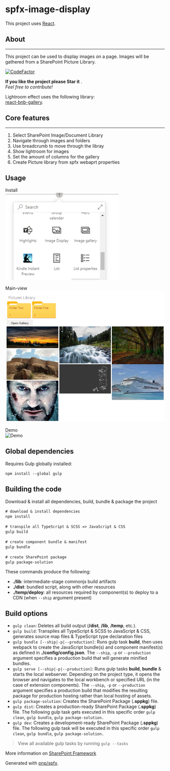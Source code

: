 # spfx-image-display

This project uses [React](https://reactjs.org).

## About 
***
This project can be used to display images on a page. 
Images will be gathered from a SharePoint Picture Library. 
  
[![CodeFactor](https://www.codefactor.io/repository/github/creativeacer/spfx-sp-image-display/badge)](https://www.codefactor.io/repository/github/creativeacer/spfx-sp-image-display)
  
 **If you like the project please Star it** .  
 *Feel free to contribute!*
   
Lightroom effect uses the following library:  
[react-bnb-gallery](https://peterpalau.github.io/react-bnb-gallery/#/home).
  

## Core features  
***
1. Select SharePoint Image/Document Library   
2. Navigate through images and folders  
3. Use breadcrumb to move through the libray  
4. Show lightroom for images 
5. Set the amount of columns for the gallery   
6. Create Picture library from spfx webaprt properties  

## Usage

Install   
![Install](./src/webparts/imageDisplay/assets/add-webpart.PNG?raw=true "Install")  
  
Main-view   
![Main-view](./src/webparts/imageDisplay/assets/main-view.PNG?raw=true "Main-view")  
  
Demo  
![Demo](./src/webparts/imageDisplay/assets/ImageDisplayExample.gif)

## Global dependencies

Requires Gulp globally installed:

```shell
npm install --global gulp
```

## Building the code

Download & install all dependencies, build, bundle & package the project

```shell
# download & install dependencies
npm install

# transpile all TypeScript & SCSS => JavaScript & CSS
gulp build

# create component bundle & manifest
gulp bundle

# create SharePoint package
gulp package-solution
```

These commands produce the following:

- **./lib**: intermediate-stage commonjs build artifacts
- **./dist**: bundled script, along with other resources
- **./temp/deploy**: all resources required by component(s) to deploy to a CDN (when `--ship` argument present)

## Build options

- `gulp clean`: Deletes all build output (**/dist**, **/lib**, **/temp**, etc.).
- `gulp build`: Transpiles all TypeScript & SCSS to JavaScript & CSS, generates source map files & TypeScript type declaration files
- `gulp bundle [--ship|-p|--production]`: Runs gulp task **build**, then uses webpack to create the JavaScript bundle(s) and component manifest(s) as defined in **./config/config.json**. The `--ship`, `-p` or `--production` argument specifies a production build that will generate minified bundles.
- `gulp serve [--ship|-p|--production]`: Runs gulp tasks **build**, **bundle** & starts the local webserver. Depending on the project type, it opens the browser and navigates to the local workbench or specified URL (in the case of extension components). The `--ship`, `-p` or `--production` argument specifies a production build that modifies the resulting package for production hosting rather than local hosting of assets.
- `gulp package-solution`: Creates the SharePoint Package (**.sppkg**) file.
- `gulp dist`: Creates a production-ready SharePoint Package (**.sppkg**) file. The following gulp task gets executed in this specific order `gulp clean`, `gulp bundle`, `gulp package-solution.`
- `gulp dev`: Creates a development-ready SharePoint Package (**.sppkg**) file. The following gulp task will be executed in this specific order `gulp clean`, `gulp bundle`, `gulp package-solution.`

> View all available gulp tasks by running `gulp --tasks`

More information on [SharePoint Framework](https://docs.microsoft.com/en-us/sharepoint/dev/spfx/sharepoint-framework-overview)

Generated with [pnp/spfx](https://github.com/pnp/generator-spfx/).
